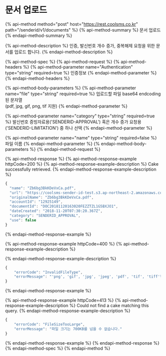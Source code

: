 # 문서 업로드

{% api-method method="post" host="https://rest.coolsms.co.kr" path="/senderid/v1/documents" %}
{% api-method-summary %}
문서 업로드
{% endapi-method-summary %}

{% api-method-description %}
인증,  발신번호 개수 증가, 중복해제 요청을 위한 문서를 업로드 합니다.
{% endapi-method-description %}

{% api-method-spec %}
{% api-method-request %}
{% api-method-headers %}
{% api-method-parameter name="Authentication" type="string" required=true %}
인증정보
{% endapi-method-parameter %}
{% endapi-method-headers %}

{% api-method-body-parameters %}
{% api-method-parameter name="file" type="string" required=true %}
업로드할 파일 base64 endcoding 된 문자열  
\(pdf, jpg, gif, png, tif 지원\)
{% endapi-method-parameter %}

{% api-method-parameter name="category" type="string" required=true %}
발신번호 증빙자료용\('SENDERID-APPROVAL'\) 혹은 개수 증가 요청용\('SENDERID-LIMITATION'\) 중 하나 선택
{% endapi-method-parameter %}

{% api-method-parameter name="name" type="string" required=false %}
파일 이름
{% endapi-method-parameter %}
{% endapi-method-body-parameters %}
{% endapi-method-request %}

{% api-method-response %}
{% api-method-response-example httpCode=200 %}
{% api-method-response-example-description %}
Cake successfully retrieved.
{% endapi-method-response-example-description %}

```javascript
{
  "name": "Zb6bg3BkKDeVxCa.pdf",
  "url": "https://coolsms-sender-id-test.s3.ap-northeast-2.amazonaws.com/temp/Zb6bg3BkKDeVxCa.pdf",
  "originalName": "Zb6bg3BkKDeVxCa.pdf",
  "accountId": "12925149",
  "documentId": "DOC20181120163020FEZZTZL1G5BXJO1",
  "dateCreated": "2018-11-20T07:30:20.367Z",
  "category": "SENDERID_APPROVAL",
  "use": false
}
```
{% endapi-method-response-example %}

{% api-method-response-example httpCode=400 %}
{% api-method-response-example-description %}

{% endapi-method-response-example-description %}

```javascript
{
    "errorCode": "InvalidFileType",
    "errorMessage": "'png', 'gif', 'jpg', 'jpeg', 'pdf', 'tif', 'tiff'형식의 파일만 지원가능 합니다."
}
```
{% endapi-method-response-example %}

{% api-method-response-example httpCode=413 %}
{% api-method-response-example-description %}
Could not find a cake matching this query.
{% endapi-method-response-example-description %}

```javascript
{
    "errorCode": "FileSizeTooLarge",
    "errorMessage": "파일 크기는 700KB를 넘을 수 없습니다."
}
```
{% endapi-method-response-example %}
{% endapi-method-response %}
{% endapi-method-spec %}
{% endapi-method %}



